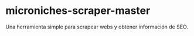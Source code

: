 # microniches-scraper-master
Una herramienta simple para scrapear webs y obtener información de SEO.
